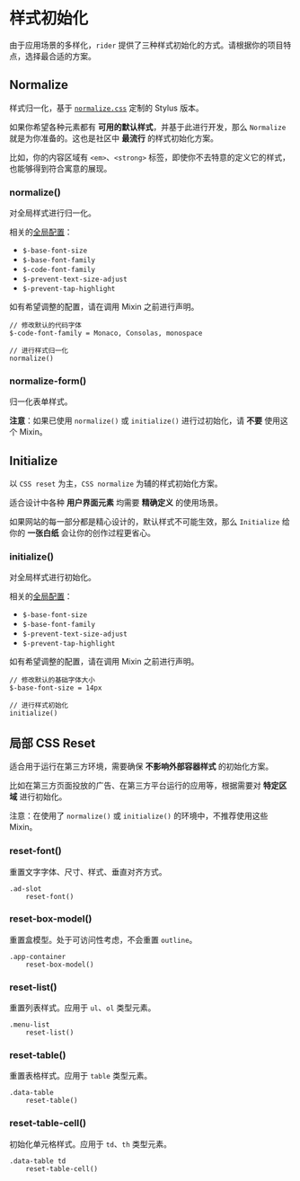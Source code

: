 样式初始化
===

由于应用场景的多样化，`rider` 提供了三种样式初始化的方式。请根据你的项目特点，选择最合适的方案。

## Normalize

样式归一化，基于 [`normalize.css`](http://necolas.github.io/normalize.css/) 定制的 Stylus 版本。

如果你希望各种元素都有 **可用的默认样式**，并基于此进行开发，那么 `Normalize` 就是为你准备的。这也是社区中 **最流行** 的样式初始化方案。

比如，你的内容区域有 `<em>`、`<strong>` 标签，即使你不去特意的定义它的样式，也能够得到符合寓意的展现。

### normalize()

对全局样式进行归一化。

相关的[全局配置](./setting.md)：

 * `$-base-font-size`
 * `$-base-font-family`
 * `$-code-font-family`
 * `$-prevent-text-size-adjust`
 * `$-prevent-tap-highlight`

如有希望调整的配置，请在调用 Mixin 之前进行声明。

```stylus
// 修改默认的代码字体
$-code-font-family = Monaco, Consolas, monospace

// 进行样式归一化
normalize()
```

### normalize-form()

归一化表单样式。

**注意**：如果已使用 `normalize()` 或 `initialize()` 进行过初始化，请 **不要** 使用这个 Mixin。

## Initialize

以 `CSS reset` 为主，`CSS normalize` 为辅的样式初始化方案。

适合设计中各种 **用户界面元素** 均需要 **精确定义** 的使用场景。

如果网站的每一部分都是精心设计的，默认样式不可能生效，那么 `Initialize` 给你的 **一张白纸** 会让你的创作过程更省心。

### initialize()

对全局样式进行初始化。

相关的[全局配置](./setting.md)：

 * `$-base-font-size`
 * `$-base-font-family`
 * `$-prevent-text-size-adjust`
 * `$-prevent-tap-highlight`

如有希望调整的配置，请在调用 Mixin 之前进行声明。

```stylus
// 修改默认的基础字体大小
$-base-font-size = 14px

// 进行样式初始化
initialize()
```

## 局部 CSS Reset

适合用于运行在第三方环境，需要确保 **不影响外部容器样式** 的初始化方案。

比如在第三方页面投放的广告、在第三方平台运行的应用等，根据需要对 **特定区域** 进行初始化。

注意：在使用了 `normalize()` 或 `initialize()` 的环境中，不推荐使用这些 Mixin。

### reset-font()

重置文字字体、尺寸、样式、垂直对齐方式。

```stylus
.ad-slot
    reset-font()
```

### reset-box-model()

重置盒模型。处于可访问性考虑，不会重置 `outline`。

```stylus
.app-container
    reset-box-model()
```

### reset-list()

重置列表样式。应用于 `ul`、`ol` 类型元素。

```stylus
.menu-list
    reset-list()
```

### reset-table()

重置表格样式。应用于 `table` 类型元素。

```stylus
.data-table
    reset-table()
```

### reset-table-cell()

初始化单元格样式。应用于 `td`、`th` 类型元素。

```stylus
.data-table td
    reset-table-cell()
```

